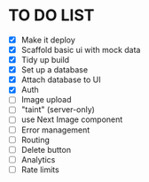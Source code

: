 # TO DO LIST


- [x] Make it deploy
- [x] Scaffold basic ui with mock data
- [x] Tidy up build
- [x] Set up a database
- [x] Attach database to UI
- [x] Auth
- [ ] Image upload
- [ ] "taint" (server-only)
- [ ] use Next Image component
- [ ] Error management
- [ ] Routing
- [ ] Delete button
- [ ] Analytics
- [ ] Rate limits